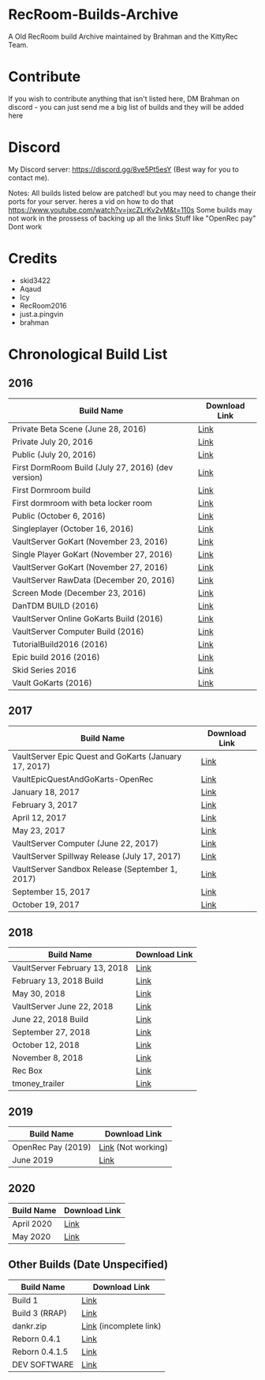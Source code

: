 # RecRoom-Builds-Archive

A Old RecRoom build Archive maintained by Brahman and the KittyRec Team.

# Contribute
If you wish to contribute anything that isn't listed here, DM Brahman on discord - you can just send me a big list of builds and they will be added here

# Discord 
My Discord server: https://discord.gg/8ve5Pt5esY (Best way for you to contact me).

Notes: 
All builds listed below are patched! but you may need to change their ports for your server. heres a vid on how to do that https://www.youtube.com/watch?v=jxcZLrKv2vM&t=110s 
Some builds may not work in the prossess of backing up all the links Stuff like "OpenRec pay" Dont work



# Credits

- skid3422
- Aqaud
- Icy
- RecRoom2016 
- just.a.pingvin
- brahman


# Chronological Build List

## 2016
| Build Name | Download Link |
|------------|--------------|
| Private Beta Scene (June 28, 2016) | [Link](https://drive.google.com/file/d/1_-cwzJjrrQntJzQSQDTXrMywyiGgpD78/view?usp=sharing) |
| Private July 20, 2016 | [Link](https://drive.google.com/drive/folders/1VQUOHBkC_pEnorlMZviZEnL9B79FCrsj?usp=sharing) |
| Public (July 20, 2016) | [Link](https://drive.google.com/drive/folders/1x3gzF5HYhuJC6Z9AlvGPzYNmyMAUHIiL?usp=sharing) |
| First DormRoom Build (July 27, 2016) (dev version) | [Link](https://drive.google.com/drive/folders/1ThdZ4S5tky32O9Zw5-aVX4n0hg0gL1pW?usp=sharing) |
| First Dormroom build | [Link](https://drive.google.com/file/d/1p9oOVoTlBeNvqCW02OQdlj3nRzyZWisc/view?usp=share_link) |
| First dormroom with beta locker room | [Link](https://drive.google.com/file/d/1NaLwvQ9w6Ge1TSv2TJ10FLRQ1mkrnkTd/view) |
| Public (October 6, 2016) | [Link](https://drive.google.com/drive/folders/1YQP2AqcMooKmuRpf5vVY2m2wfheeNmz4?usp=sharing) |
| Singleplayer (October 16, 2016) | [Link](https://drive.google.com/drive/folders/1KgAIe2wdOQQkTHr_3kgT6lBDmZ967-Gg?usp=sharing) |
| VaultServer GoKart (November 23, 2016) | [Link](https://drive.google.com/file/d/1M0mJLcf7XGG-OyV0HTaI6cBAe19THZi4/view?usp=sharing) |
| Single Player GoKart (November 27, 2016) | [Link](https://drive.google.com/file/d/1lEVHS7TWhwG5xNRXvTsLaB5Wvo3dmaAA/view?usp=sharing) |
| VaultServer GoKart (November 27, 2016) | [Link](https://drive.google.com/drive/folders/1yiipvVuQ_JBVs9O2Zuxbh4UTu80poWDx?usp=sharing) |
| VaultServer RawData (December 20, 2016) | [Link](https://drive.google.com/drive/folders/1DKfrVd5PPd_0zhTgiAJ7aU2IBb3zAAiO?usp=sharing) |
| Screen Mode (December 23, 2016) | [Link](https://drive.google.com/file/d/1yIHtYD2WD0bCs8tVDa2J-6cUwfkidEmD/view?usp=sharing) |
| DanTDM BUILD (2016) | [Link](https://drive.google.com/file/d/1ETCMIyUI-j6x8PTtgV7Qy58j9g560vW0/view) |
| VaultServer Online GoKarts Build (2016) | [Link](https://drive.google.com/file/d/1E3iJrF_ljvrdom7annGpVSPlI7AEf8F3/view?usp=sharing) |
| VaultServer Computer Build (2016) | [Link](https://drive.google.com/file/d/1UYR8hLJWhgLSQW2Beo86FaMmH5GKPFmx/view?usp=sharing) |
| TutorialBuild2016 (2016) | [Link](https://drive.google.com/file/d/1PZUbI37Fm5j64VgqTTscHzIrblwjkP0m/view?usp=sharing) |
| Epic build 2016 (2016) | [Link](https://drive.google.com/file/d/11byHkDMkXCn1nc6N_B8xo4KkpG9L-_8o/view?usp=sharing) |
| Skid Series 2016 | [Link](https://drive.google.com/drive/folders/1O39NVqP0gv_wXDtcKJh95hzt1NjFR5mX) |
| Vault GoKarts (2016) | [Link](https://drive.google.com/drive/folders/1Vtp_mWbZg0NonZbQbbN_7QOcNtQZo6Jw) |

## 2017
| Build Name | Download Link |
|------------|--------------|
| VaultServer Epic Quest and GoKarts (January 17, 2017) | [Link](https://drive.google.com/file/d/1dbY3hjlY8Mgzv5zodOXPmnxMMQZGjEap/view?usp=sharing) |
| VaultEpicQuestAndGoKarts-OpenRec | [Link](https://drive.google.com/file/d/1GV6Dm34PBLhZVuZeK_eofACrUP3Mn4Qw/view) |
| January 18, 2017 | [Link](https://drive.google.com/file/d/1AypFwRgEEQydbItPh0OyeFikewMZ4jpD/view?usp=sharing) |
| February 3, 2017 | [Link](https://drive.google.com/file/d/1Zs-y4AK0NARyNNaoNKnjlBAxG2WjhFVo/view?usp=sharing) |
| April 12, 2017 | [Link](https://drive.google.com/file/d/1U-J0SRHK_ckXYUJrV9m8r7x2LBu3_eQ5/view?usp=sharing) |
| May 23, 2017 | [Link](https://drive.google.com/file/d/1GL4lpI4hIT0RSCkY4fQ6toxjZAiu1eB9/view?usp=sharing) |
| VaultServer Computer (June 22, 2017) | [Link](https://drive.google.com/drive/folders/16gDU_3wgqV7gIRNoxCx6pb0GK6AfUE4H?usp=sharing) |
| VaultServer Spillway Release (July 17, 2017) | [Link](https://drive.google.com/file/d/1fk45aInu8hNse_7Aj2oQYE374uWUicHm/view?usp=sharing) |
| VaultServer Sandbox Release (September 1, 2017) | [Link](https://drive.google.com/file/d/1De1HuOmMDWf8KH5ZTodoCjb9UrvFKAnt/view?usp=sharing) |
| September 15, 2017 | [Link](https://drive.google.com/file/d/115Tehqxzn9_GSWr_hUyCQ4uhQKJCOcXD/view?usp=sharing) |
| October 19, 2017 | [Link](https://drive.google.com/file/d/1ZmOtP5c_LCG58RMFVTF3My84LUvPmxjn/view?usp=sharing) |

## 2018
| Build Name | Download Link |
|------------|--------------|
| VaultServer February 13, 2018 | [Link](https://drive.google.com/file/d/1N27Vaq0UGksitBv1f_ag5HuXcNDjg1Mh/view?usp=sharing) |
| February 13, 2018 Build | [Link](https://drive.google.com/file/d/1N27Vaq0UGksitBv1f_ag5HuXcNDjg1Mh/view) |
| May 30, 2018 | [Link](https://drive.google.com/file/d/1jZps2nesIcHsabZo3ueomivq98zfKZzj/view) |
| VaultServer June 22, 2018 | [Link](https://drive.google.com/file/d/1cfzP7yvMuCPzDClh7bxTiYV20mdwluQQ/view?usp=sharing) |
| June 22, 2018 Build | [Link](https://drive.google.com/file/d/1cfzP7yvMuCPzDClh7bxTiYV20mdwluQQ/view) |
| September 27, 2018 | [Link](https://drive.google.com/file/d/13atQRl6Bh_JStPug7GcKLiLYqVaRgUsW/view) |
| October 12, 2018 | [Link](https://drive.google.com/file/d/1mDy4FhqfqYmRISYM_YkBm-Vh40js1YtQ/view?usp=sharing) |
| November 8, 2018 | [Link](https://drive.google.com/file/d/1chVQbJ5zrDrX5PuURJOkqfjQ15cw5v_t/view) |
| Rec Box | [Link](https://drive.google.com/file/d/1p_2gzc77rVFIc3ZWsWUc52dr43_wj4L5/view) |
| tmoney_trailer | [Link](https://drive.google.com/file/d/11otpY9ryWVYQetjZy_BY51Svdjk-f7AU/view) |

## 2019
| Build Name | Download Link |
|------------|--------------|
| OpenRec Pay (2019) | [Link](https://drive.google.com/file/d/1ysFyL34rtD5X7CrClyQxAXhT9fUlvT0C/view) (Not working) |
| June 2019 | [Link](https://mega.nz/file/Y9YgVAAY#QLG8oOB1kgguthW_ChblYTQsnCJSHaeR_URVt1VjpeE) |

## 2020
| Build Name | Download Link |
|------------|--------------|
| April 2020 | [Link](https://drive.google.com/file/d/1aLOnqU6CnHwAZgXT5z9mdfUgW47Qh17s/view?usp=sharing) |
| May 2020 | [Link](https://drive.google.com/file/d/196hyLnDQpzcnGZPYIubGLGjMIXT7CD_z/view?usp=sharing) |

## Other Builds (Date Unspecified)
| Build Name | Download Link |
|------------|--------------|
| Build 1 | [Link](https://drive.google.com/file/d/1NaLwvQ9w6Ge1TSv2TJ10FLRQ1mkrnkTd/view) |
| Build 3 (RRAP) | [Link](https://drive.google.com/drive/folders/1PS2ahGbmBjWVxGL5DuFYmRtBehRpG_I5?usp=sharing) |
| dankr.zip | [Link](https://drive.google.com/file/d/1cZr-ClIoAlia6BvSI-aK) (incomplete link) |
| Reborn 0.4.1 | [Link](https://cdn.discordapp.com/attachments/1152734218561011832/1152734244347580438/RebornRec_0.4.1.zip) |
| Reborn 0.4.1.5 | [Link](https://cdn.discordapp.com/attachments/1152742582951088240/1152750040960471140/RebornRec_0.4.15.zip) |
| DEV SOFTWARE | [Link](https://drive.google.com/file/d/1VPu-rNdTtwZWMG6R68bgoFcvdulTCATN/view?usp=drive_link) |




